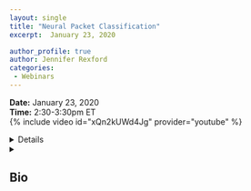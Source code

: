 ```yaml
---
layout: single
title: "Neural Packet Classification"
excerpt:  January 23, 2020

author_profile: true
author: Jennifer Rexford
categories: 
 - Webinars
---
```


**Date:** January 23, 2020<br/>
**Time:** 2:30-3:30pm ET<br/>
{% include video id="xQn2kUWd4Jg" provider="youtube" %}

<details>
<h2><summary>Abstract</summary></h2>

<p>Packet classification is a fundamental problem in computer networking. This
problem exposes a hard tradeoff between the computation and state complexity,
which makes it particularly challenging. To navigate this tradeoff, existing
solutions rely on complex hand-tuned heuristics, which are brittle and hard to
optimize.</p> 

<p>We propose a deep reinforcement learning (RL) approach to solve the packet classification problem. There are several characteristics that make this problem a good fit for Deep RL. First, many existing solutions iteratively build a decision tree by splitting nodes in the tree. Second, the effects of these actions (e.g., splitting nodes) can only be evaluated once the entire tree is built. These two characteristics are naturally captured by the ability of RL to take actions that have sparse and delayed rewards. Third, it is computationally efficient to generate data traces and evaluate decision trees, which alleviate the notoriously high sample complexity problem of Deep RL algorithms. Our solution, NeuroCuts, uses succinct representations to encode state and action space, and efficiently explore candidate decision trees to optimize for a global objective. It produces compact decision trees optimized for a specific set of rules and a given performance metric, such as classification time, memory footprint, or a combination of the two. Evaluation on Class-Bench shows that NeuroCuts outperforms existing hand-crafted algorithms in classification time by 18% at the median, and reduces both classification time and memory footprint by up to 3X.</p>
</details>

<details>
<summary><h2>Bio</h2></summary>

<p>Hang Zhu is a PhD student at Department of Computer Science, Johns Hopkins University, advised by Xin Jin. He is broadly interested in computer networks and distributed systems, with a focus on programmable networks and hardware-software co-design.</p>
</details>
                      
